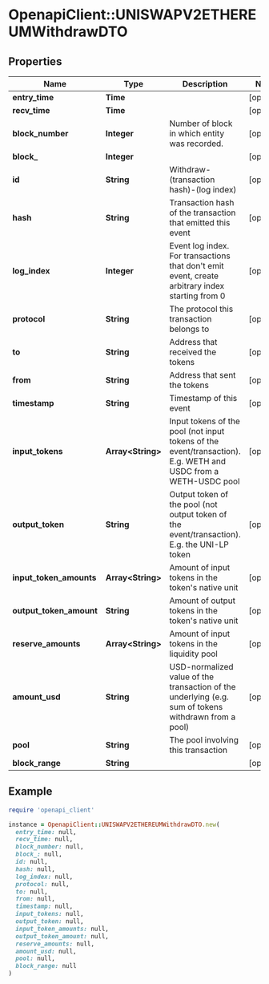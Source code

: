 # OpenapiClient::UNISWAPV2ETHEREUMWithdrawDTO

## Properties

| Name | Type | Description | Notes |
| ---- | ---- | ----------- | ----- |
| **entry_time** | **Time** |  | [optional] |
| **recv_time** | **Time** |  | [optional] |
| **block_number** | **Integer** | Number of block in which entity was recorded. | [optional] |
| **block_** | **Integer** |  | [optional] |
| **id** | **String** | Withdraw-(transaction hash)-(log index) | [optional] |
| **hash** | **String** | Transaction hash of the transaction that emitted this event | [optional] |
| **log_index** | **Integer** | Event log index. For transactions that don&#39;t emit event, create arbitrary index starting from 0 | [optional] |
| **protocol** | **String** | The protocol this transaction belongs to | [optional] |
| **to** | **String** | Address that received the tokens | [optional] |
| **from** | **String** | Address that sent the tokens | [optional] |
| **timestamp** | **String** | Timestamp of this event | [optional] |
| **input_tokens** | **Array&lt;String&gt;** | Input tokens of the pool (not input tokens of the event/transaction). E.g. WETH and USDC from a WETH-USDC pool | [optional] |
| **output_token** | **String** | Output token of the pool (not output token of the event/transaction). E.g. the UNI-LP token | [optional] |
| **input_token_amounts** | **Array&lt;String&gt;** | Amount of input tokens in the token&#39;s native unit | [optional] |
| **output_token_amount** | **String** | Amount of output tokens in the token&#39;s native unit | [optional] |
| **reserve_amounts** | **Array&lt;String&gt;** | Amount of input tokens in the liquidity pool | [optional] |
| **amount_usd** | **String** | USD-normalized value of the transaction of the underlying (e.g. sum of tokens withdrawn from a pool) | [optional] |
| **pool** | **String** | The pool involving this transaction | [optional] |
| **block_range** | **String** |  | [optional] |

## Example

```ruby
require 'openapi_client'

instance = OpenapiClient::UNISWAPV2ETHEREUMWithdrawDTO.new(
  entry_time: null,
  recv_time: null,
  block_number: null,
  block_: null,
  id: null,
  hash: null,
  log_index: null,
  protocol: null,
  to: null,
  from: null,
  timestamp: null,
  input_tokens: null,
  output_token: null,
  input_token_amounts: null,
  output_token_amount: null,
  reserve_amounts: null,
  amount_usd: null,
  pool: null,
  block_range: null
)
```

